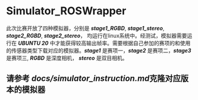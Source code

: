 # Simulator_ROSWrapper

此次比赛开放了四种模拟器，分别是 ***stage1_RGBD***, ***stage1_stereo***, ***stage2_RGBD***, ***stage2_stereo***， 均运行在linux系统中。经测试，模拟器需要运行在 ***UBUNTU 20*** 中才能获得较高输出帧率。需要根据自己参加的赛项的和使用的传感器类型下载对应的模拟器。***stage1*** 是赛项一，***stage2*** 是赛项二，***stage3*** 是赛项三, ***RGBD*** 是深度相机， ***stereo*** 是双目相机。  
## 请参考 ***docs/simulator_instruction.md***克隆对应版本的模拟器

